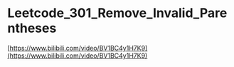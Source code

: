 # Leetcode_301_Remove_Invalid_Parentheses

[https://www.bilibili.com/video/BV1BC4y1H7K9](https://www.bilibili.com/video/BV1BC4y1H7K9)